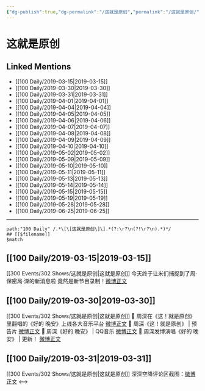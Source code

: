```yaml
---
{"dg-publish":true,"dg-permalink":"/这就是原创","permalink":"/这就是原创/","created":"2022-12-22T14:45:29.000+08:00","updated":"2023-01-04T13:51:03.998+08:00"}
---
```


# 这就是原创

## Linked Mentions
- [[100 Daily/2019-03-15\|2019-03-15]]
- [[100 Daily/2019-03-30\|2019-03-30]]
- [[100 Daily/2019-03-31\|2019-03-31]]
- [[100 Daily/2019-04-01\|2019-04-01]]
- [[100 Daily/2019-04-04\|2019-04-04]]
- [[100 Daily/2019-04-05\|2019-04-05]]
- [[100 Daily/2019-04-06\|2019-04-06]]
- [[100 Daily/2019-04-07\|2019-04-07]]
- [[100 Daily/2019-04-08\|2019-04-08]]
- [[100 Daily/2019-04-09\|2019-04-09]]
- [[100 Daily/2019-04-10\|2019-04-10]]
- [[100 Daily/2019-05-02\|2019-05-02]]
- [[100 Daily/2019-05-09\|2019-05-09]]
- [[100 Daily/2019-05-10\|2019-05-10]]
- [[100 Daily/2019-05-11\|2019-05-11]]
- [[100 Daily/2019-05-13\|2019-05-13]]
- [[100 Daily/2019-05-14\|2019-05-14]]
- [[100 Daily/2019-05-15\|2019-05-15]]
- [[100 Daily/2019-05-19\|2019-05-19]]
- [[100 Daily/2019-05-28\|2019-05-28]]
- [[100 Daily/2019-06-25\|2019-06-25]]


---

```expander
path:"100 Daily" /.*\[\[这就是原创\]\].*(?:\r?\n(?!\r?\n).*)*/
## [[$filename]]
$match
```
## [[100 Daily/2019-03-15\|2019-03-15]]
[[300 Events/302 Shows/这就是原创\|这就是原创]]
今天终于让米们捕捉到了周·保密局·深的新消息啦 竟然是新节目录制！[微博正文](https://m.weibo.cn/6466290670/4350162572483163)
## [[100 Daily/2019-03-30\|2019-03-30]]
[[300 Events/302 Shows/这就是原创\|这就是原创]]
🔔 周深在《这！就是原创》里翻唱的《好的 晚安》上线各大音乐平台
[微博正文](https://m.weibo.cn/6466290670/4355639763209762)
🔔 周深《这！就是原创》 | 预告片
[微博正文](https://m.weibo.cn/6466290670/4355652190889639)
🔔 周深《好的 晚安》 | QQ音乐
[微博正文](https://m.weibo.cn/6466290670/4355659786922686)
🔔 周深发博演唱《好的 晚安》 | 更新！
[微博正文](https://m.weibo.cn/6466290670/4355675340136615)
## [[100 Daily/2019-03-31\|2019-03-31]]
[[300 Events/302 Shows/这就是原创\|这就是原创]]
深深空降评论区截图：[微博正文](https://m.weibo.cn/6466290670/4356016445615069)
<-->